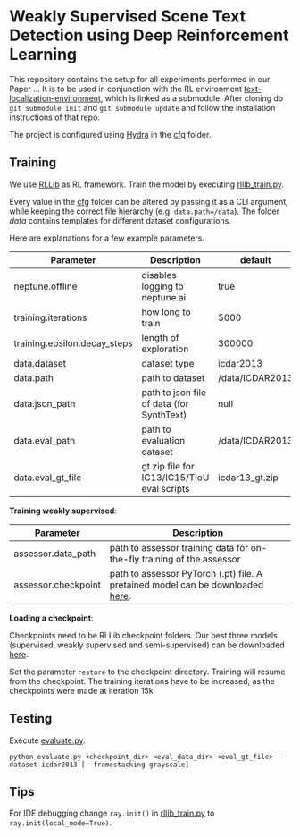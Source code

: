 # Weakly Supervised Scene Text Detection using Deep Reinforcement Learning

This repository contains the setup for all experiments performed in our Paper ...
It is to be used in conjunction with the RL environment [text-localization-environment](https://github.com/emanuel-metzenthin/text-localization-environment), which is linked as a submodule. After cloning do `git submodule init` and `git submodule update` and follow the installation instructions of that repo.

The project is configured using [Hydra](https://hydra.cc/docs/intro/) in the [cfg](/cfg) folder.

## Training

We use [RLLib](https://docs.ray.io/en/master/rllib/index.html) as RL framework. Train the model by executing [rllib_train.py](./rllib_train.py).

Every value in the [cfg](/cfg) folder can be altered by passing it as a CLI argument, while keeping the correct file hierarchy (e.g. `data.path=/data`). The folder _data_ contains templates for different dataset configurations.

Here are explanations for a few example parameters.

| Parameter                    | Description                                 | default         |
|------------------------------|---------------------------------------------|-----------------|
| neptune.offline              | disables logging to neptune.ai              | true            |
| training.iterations          | how long to train                           | 5000            |
| training.epsilon.decay_steps | length of exploration                       | 300000          |
| data.dataset                 | dataset type                                | icdar2013       |
| data.path                    | path to dataset                             | /data/ICDAR2013 |
| data.json_path               | path to json file of data (for SynthText)   | null            |
| data.eval_path               | path to evaluation dataset                  | /data/ICDAR2013 |
| data.eval_gt_file            | gt zip file for IC13/IC15/TIoU eval scripts | icdar13_gt.zip  |

__Training weakly supervised__:

| Parameter           | Description                                                                           |
|---------------------|---------------------------------------------------------------------------------------|
| assessor.data_path  | path to assessor training data for on-the-fly training of the assessor                |
| assessor.checkpoint | path to assessor PyTorch (.pt) file. A pretained model can be downloaded [here](https://bartzi.de/research/weakly-supervised-scene-text-detection). |

__Loading a checkpoint__:

Checkpoints need to be RLLib checkpoint folders. Our best three models (supervised, weakly supervised and semi-supervised) can be downloaded [here](https://bartzi.de/research/weakly-supervised-scene-text-detection).

Set the parameter `restore` to the checkpoint directory. Training will resume from the checkpoint. The training iterations have to be increased, as the checkpoints were made at iteration 15k.


## Testing

Execute [evaluate.py](./evaluate.py).

```
python evaluate.py <checkpoint_dir> <eval_data_dir> <eval_gt_file> --dataset icdar2013 [--framestacking grayscale]
```

## Tips

For IDE debugging change `ray.init()` in [rllib_train.py](./rllib_train.py) to `ray.init(local_mode=True)`.
